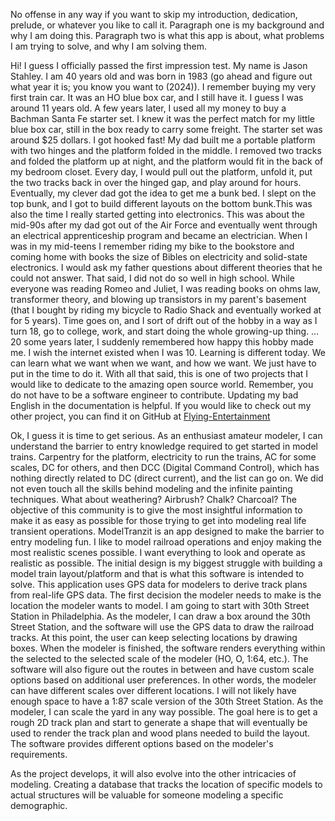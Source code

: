 No offense in any way if you want to skip my introduction, dedication, prelude, or whatever you like to call it.  Paragraph one is my background and why I am doing this. Paragraph two is what this app is about, what problems I am trying to solve, and why I am solving them. 

Hi! I guess I officially passed the first impression test. My name is Jason Stahley. I am 40 years old and was born in 1983 (go ahead and figure out what year it is; you know you want to (2024)). I remember buying my very first train car. It was an HO blue box car, and I still have it. I guess I was around 11 years old. A few years later, I used all my money to buy a Bachman Santa Fe starter set. I knew it was the perfect match for my little blue box car, still in the box ready to carry some freight. The starter set was around $25 dollars. I got hooked fast! My dad built me a portable platform with two hinges and the platform folded in the middle. I removed two tracks and folded the platform up at night, and the platform would fit in the back of my bedroom closet. Every day, I would pull out the platform, unfold it, put the two tracks back in over the hinged gap, and play around for hours. Eventually, my clever dad got the idea to get me a bunk bed. I slept on the top bunk, and I got to build different layouts on the bottom bunk.This was also the time I really started getting into electronics. This was about the mid-90s after my dad got out of the Air Force and eventually went through an electrical apprenticeship program and became an electrician. When I was in my mid-teens I remember riding my bike to the bookstore and coming home with books the size of Bibles on electricity and solid-state electronics. I would ask my father questions about different theories that he could not answer. That said, I did not do so well in high school. While everyone was reading Romeo and Juliet, I was reading books on ohms law, transformer theory, and blowing up transistors in my parent's basement (that I bought by riding my bicycle to Radio Shack and eventually worked at for 5 years). Time goes on, and I sort of drift out of the hobby in a way as I turn 18, go to college, work, and start doing the whole growing-up thing. … 20 some years later, I suddenly remembered how happy this hobby made me. I wish the internet existed when I was 10. Learning is different today. We can learn what we want when we want, and how we want. We just have to put in the time to do it. With all that said, this is one of two projects that I would like to dedicate to the amazing open source world. Remember, you do not have to be a software engineer to contribute. Updating my bad English in the documentation is helpful. If you would like to check out my other project, you can find it on GitHub at [Flying-Entertainment](https://github.com/Flying-Entertainment)

Ok, I guess it is time to get serious. As an enthusiast amateur modeler, I can understand the barrier to entry knowledge required to get started in model trains. Carpentry for the platform, electricity to run the trains, AC for some scales, DC for others, and then DCC (Digital Command Control), which has nothing directly related to DC (direct current), and the list can go on. We did not even touch all the skills behind modeling and the infinite painting techniques. What about weathering? Airbrush? Chalk? Charcoal? The objective of this community is to give the most insightful information to make it as easy as possible for those trying to get into modeling real life transient operations. ModelTranzit is an app designed to make the barrier to entry modeling fun. I like to model railroad operations and enjoy making the most realistic scenes possible.  I want everything to look and operate as realistic as possible. The initial design is my biggest struggle with building a model train layout/platform and that is what this software is intended to solve. This application uses GPS data for modelers to derive track plans from real-life GPS data. The first decision the modeler needs to make is the location the modeler wants to model. I am going to start with 30th Street Station in Philadelphia. As the modeler, I can draw a box around the 30th Street Station, and the software will use the GPS data to draw the railroad tracks. At this point, the user can keep selecting locations by drawing boxes. When the modeler is finished, the software renders everything within the selected to the selected scale of the modeler (HO, O, 1:64, etc.). The software will also figure out the routes in between and have custom scale options based on additional user preferences. In other words, the modeler can have different scales over different locations. I will not likely have enough space to have a 1:87 scale version of the 30th Street Station. As the modeler, I can scale the yard in any way possible. The goal here is to get a rough 2D track plan and start to generate a shape that will eventually be used to render the track plan and wood plans needed to build the layout. The software provides different options based on the modeler's requirements. 

As the project develops, it will also evolve into the other intricacies of modeling. Creating a database that tracks the location of specific models to actual structures will be valuable for someone modeling a specific demographic.  
